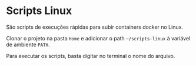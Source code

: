 # Scripts Linux

São scripts de execuções rápidas para subir containers docker no Linux. 

Clonar o projeto na pasta `Home` e adicionar o path `~/scripts-linux` à variável  de ambiente `PATH`.

Para executar os scripts, basta digitar no terminal o nome do arquivo.